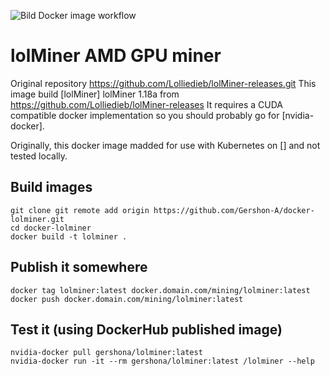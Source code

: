 ![Bild Docker image workflow](https://github.com/Gershon-A/docker-lolminer/actions/workflows/docker-image.yml/badge.svg)
# lolMiner AMD GPU miner 
Original repository
https://github.com/Lolliedieb/lolMiner-releases.git
This image build [lolMiner] lolMiner 1.18a from https://github.com/Lolliedieb/lolMiner-releases
It requires a CUDA compatible docker implementation so you should probably go
for [nvidia-docker].

Originally, this docker image madded for use with Kubernetes on [] and not tested locally.

## Build images

```
git clone git remote add origin https://github.com/Gershon-A/docker-lolminer.git
cd docker-lolminer
docker build -t lolminer .
```

## Publish it somewhere

```
docker tag lolminer:latest docker.domain.com/mining/lolminer:latest
docker push docker.domain.com/mining/lolminer:latest
```

## Test it (using DockerHub published image)

```
nvidia-docker pull gershona/lolminer:latest
nvidia-docker run -it --rm gershona/lolminer:latest /lolminer --help
```

